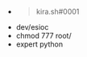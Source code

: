 - >kira.sh#0001
- dev/esioc
- chmod 777 root/
- expert python


<!---
kiraSH-Web/kiraSH-Web is a ✨ special ✨ repository because its `README.md` (this file) appears on your GitHub profile.
You can click the Preview link to take a look at your changes.
--->
